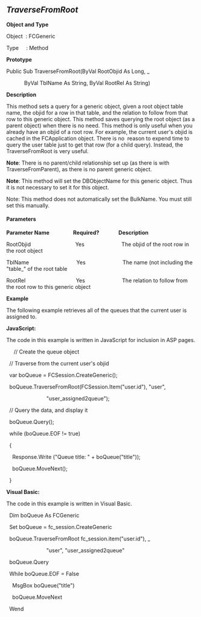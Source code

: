 _TraverseFromRoot_
------------------

**Object and Type**

Object  : FCGeneric

Type     : Method

**Prototype**

Public Sub TraverseFromRoot(ByVal RootObjid As Long, _

            ByVal TblName As String, ByVal RootRel As String)

**Description**

This method sets a query for a generic object, given a root object table name, the objid for a row in that table, and the relation to follow from that row to this generic object. This method saves querying the root object (as a parent object) when there is no need. This method is only useful when you already have an objid of a root row. For example, the current user's objid is cached in the FCApplication object. There is no  reason to expend time to query the user table just to get that row (for a child query). Instead, the TraverseFromRoot is very useful.

**Note**: There is no parent/child relationship set up (as there is with TraverseFromParent), as there is no parent generic object.

**Note**: This method will set the DBObjectName for this generic object. Thus it is not necessary to set it for this object.

Note: This method does not automatically set the BulkName. You must still set this manually.

#### Parameters
**Parameter Name**                **Required?**             **Description**

RootObjid                              Yes                         The objid of the root row in the root object

TblName                                Yes                         The name (not including the "table_" of the root table

RootRel                                  Yes                         The relation to follow from the root row to this generic object

**Example**

The following example retrieves all of the queues that the current user is assigned to.

**JavaScript:**

The code in this example is written in JavaScript for inclusion in ASP pages.

     // Create the queue object

  // Traverse from the current user's objid

  var boQueue = FCSession.CreateGeneric();

  boQueue.TraverseFromRoot(FCSession.Item("user.id"), "user",

                           "user_assigned2queue");

  // Query the data, and display it 

  boQueue.Query();

  while (boQueue.EOF != true)

  {

    Response.Write ("Queue title: " + boQueue("title"));        

    boQueue.MoveNext();

  }

**Visual Basic:**

The code in this example is written in Visual Basic.

  Dim boQueue As FCGeneric

  Set boQueue = fc_session.CreateGeneric

  boQueue.TraverseFromRoot fc_session.item("user.id"), _

                           "user", "user_assigned2queue"

  boQueue.Query

  While boQueue.EOF = False

    MsgBox boQueue("title")

    boQueue.MoveNext

  Wend
